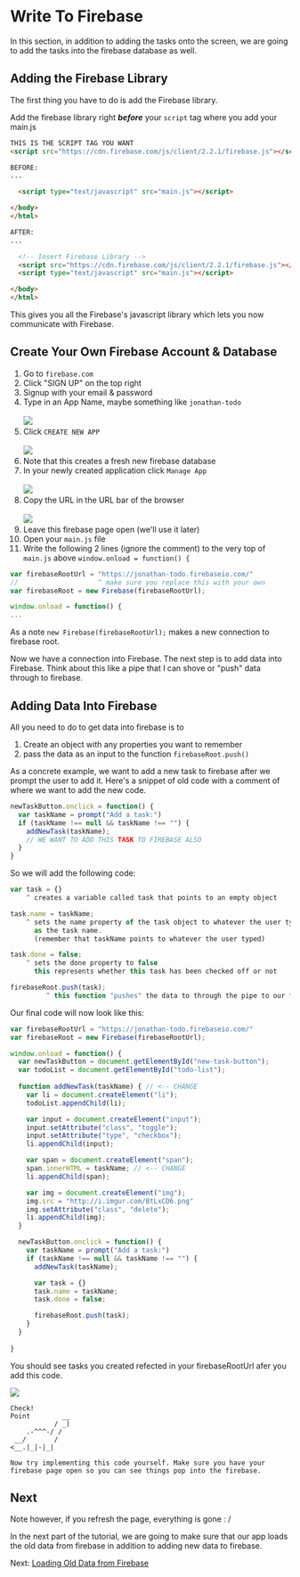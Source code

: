 # Write To Firebase

In this section, in addition to adding the tasks onto the screen,
we are going to add the tasks into the firebase database as well.

## Adding the Firebase Library

The first thing you have to do is add the Firebase library.

Add the firebase library right ***before*** your `script` tag where you add your main.js

```html
THIS IS THE SCRIPT TAG YOU WANT
<script src="https://cdn.firebase.com/js/client/2.2.1/firebase.js"></script>
```


```html
BEFORE:
...

  <script type="text/javascript" src="main.js"></script>

</body>
</html>
```

```html
AFTER:
...

  <!-- Insert Firebase Library -->
  <script src="https://cdn.firebase.com/js/client/2.2.1/firebase.js"></script>
  <script type="text/javascript" src="main.js"></script>

</body>
</html>

```

This gives you all the Firebase's javascript library which lets you now communicate with Firebase.

## Create Your Own Firebase Account & Database

1. Go to `firebase.com`
2. Click "SIGN UP" on the top right
3. Signup with your email & password
4. Type in an App Name, maybe something like `jonathan-todo`
<br><br> ![](https://s3.amazonaws.com/f.cl.ly/items/40071v2C1G2C1B223R0q/Image%202015-07-23%20at%207.38.38%20AM.png?t=1437662367304)
5. Click `CREATE NEW APP`<br><br>
![](https://s3.amazonaws.com/f.cl.ly/items/1t030l0i0z0t2l3g3J3I/Image%202015-07-23%20at%207.40.45%20AM.png?t=1437662461738)
6. Note that this creates a fresh new firebase database
6. In your newly created application click `Manage App` <br><br> ![](https://s3.amazonaws.com/f.cl.ly/items/3V2x3O1b3S270K372H34/Image%202015-07-23%20at%207.42.54%20AM.png?t=1437662591165)
7. Copy the URL in the URL bar of the browser <br><br> ![](https://s3.amazonaws.com/f.cl.ly/items/3O0a2j431e340F2O2Z0y/Image%202015-07-23%20at%207.44.02%20AM.png?t=1437662660398)
8. Leave this firebase page open (we'll use it later)
9. Open your `main.js` file
10. Write the following 2 lines (ignore the comment) to the very top of `main.js` above `window.onload = function() {`

```js
var firebaseRootUrl = "https://jonathan-todo.firebaseio.com/"
//                    ^ make sure you replace this with your own
var firebaseRoot = new Firebase(firebaseRootUrl);

window.onload = function() {
...

```

As a note `new Firebase(firebaseRootUrl);` makes a new connection to firebase root.

Now we have a connection into Firebase. The next step is to add data into Firebase. Think about this like a pipe that I can shove or "push" data through to firebase.

## Adding Data Into Firebase

All you need to do to get data into firebase is to

1. Create an object with any properties you want to remember
2. pass the data as an input to the function `firebaseRoot.push()`

As a concrete example, we want to add a new task to firebase after we prompt the user to add it. Here's a snippet of old code with a comment of where we want to add the new code.

```js
newTaskButton.onclick = function() {
  var taskName = prompt("Add a task:")
  if (taskName !== null && taskName !== "") {
    addNewTask(taskName);
    // WE WANT TO ADD THIS TASK TO FIREBASE ALSO    
  }
}
```

So we will add the following code:

```js
var task = {}
    ^ creates a variable called task that points to an empty object

task.name = taskName;
    ^ sets the name property of the task object to whatever the user typed in
      as the task name.
      (remember that taskName points to whatever the user typed)

task.done = false;
    ^ sets the done property to false
      this represents whether this task has been checked off or not

firebaseRoot.push(task);
         ^ this function "pushes" the data to through the pipe to our firebase database
```

Our final code will now look like this:

```js
var firebaseRootUrl = "https://jonathan-todo.firebaseio.com/"
var firebaseRoot = new Firebase(firebaseRootUrl);

window.onload = function() {
  var newTaskButton = document.getElementById("new-task-button");
  var todoList = document.getElementById("todo-list");
  
  function addNewTask(taskName) { // <-- CHANGE
    var li = document.createElement("li");
    todoList.appendChild(li);

    var input = document.createElement("input");
    input.setAttribute("class", "toggle");
    input.setAttribute("type", "checkbox");
    li.appendChild(input);

    var span = document.createElement("span");
    span.innerHTML = taskName; // <-- CHANGE
    li.appendChild(span);

    var img = document.createElement("img");
    img.src = "http://i.imgur.com/BtLxCD6.png"
    img.setAttribute("class", "delete");
    li.appendChild(img);
  }

  newTaskButton.onclick = function() {
    var taskName = prompt("Add a task:")
    if (taskName !== null && taskName !== "") {
      addNewTask(taskName);

      var task = {}
      task.name = taskName;
      task.done = false; 

      firebaseRoot.push(task);
    }
  }
  
}
```



You should see tasks you created refected in your firebaseRootUrl
afer you add this code.

![](http://i.imgur.com/eG03qi0.gif)

```
Check!  
Point        __
           / _)   
    .-^^^-/ /
 __/       /
<__.|_|-|_|

Now try implementing this code yourself. Make sure you have your firebase page open so you can see things pop into the firebase.

```

## Next

Note however, if you refresh the page, everything is gone : /

In the next part of the tutorial, we are going to make sure
that our app loads the old data from firebase in addition to
adding new data to firebase.

Next: [Loading Old Data from Firebase](loading_data.md)





















